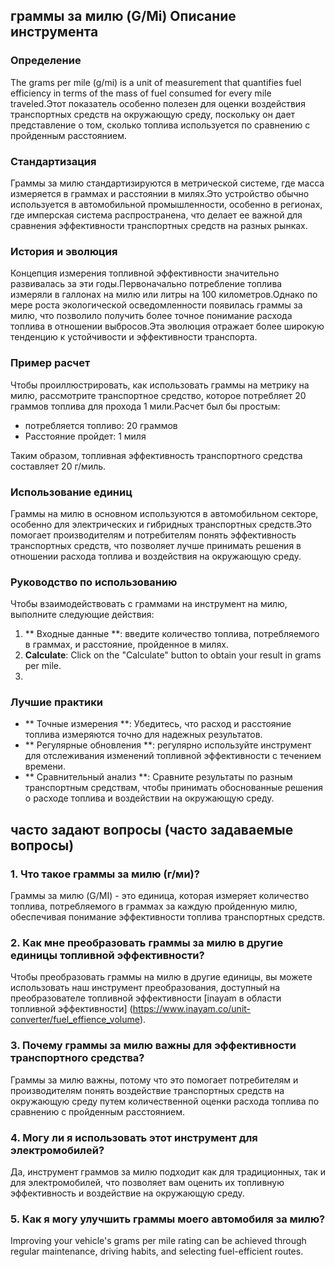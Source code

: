 ## граммы за милю (G/Mi) Описание инструмента

### Определение
The grams per mile (g/mi) is a unit of measurement that quantifies fuel efficiency in terms of the mass of fuel consumed for every mile traveled.Этот показатель особенно полезен для оценки воздействия транспортных средств на окружающую среду, поскольку он дает представление о том, сколько топлива используется по сравнению с пройденным расстоянием.

### Стандартизация
Граммы за милю стандартизируются в метрической системе, где масса измеряется в граммах и расстоянии в милях.Это устройство обычно используется в автомобильной промышленности, особенно в регионах, где имперская система распространена, что делает ее важной для сравнения эффективности транспортных средств на разных рынках.

### История и эволюция
Концепция измерения топливной эффективности значительно развивалась за эти годы.Первоначально потребление топлива измеряли в галлонах на милю или литры на 100 километров.Однако по мере роста экологической осведомленности появилась граммы за милю, что позволило получить более точное понимание расхода топлива в отношении выбросов.Эта эволюция отражает более широкую тенденцию к устойчивости и эффективности транспорта.

### Пример расчет
Чтобы проиллюстрировать, как использовать граммы на метрику на милю, рассмотрите транспортное средство, которое потребляет 20 граммов топлива для прохода 1 мили.Расчет был бы простым:

- потребляется топливо: 20 граммов
- Расстояние пройдет: 1 миля

Таким образом, топливная эффективность транспортного средства составляет 20 г/миль.

### Использование единиц
Граммы на милю в основном используются в автомобильном секторе, особенно для электрических и гибридных транспортных средств.Это помогает производителям и потребителям понять эффективность транспортных средств, что позволяет лучше принимать решения в отношении расхода топлива и воздействия на окружающую среду.

### Руководство по использованию
Чтобы взаимодействовать с граммами на инструмент на милю, выполните следующие действия:

1. ** Входные данные **: введите количество топлива, потребляемого в граммах, и расстояние, пройденное в милях.
2. **Calculate**: Click on the "Calculate" button to obtain your result in grams per mile.
3.

### Лучшие практики
- ** Точные измерения **: Убедитесь, что расход и расстояние топлива измеряются точно для надежных результатов.
- ** Регулярные обновления **: регулярно используйте инструмент для отслеживания изменений топливной эффективности с течением времени.
- ** Сравнительный анализ **: Сравните результаты по разным транспортным средствам, чтобы принимать обоснованные решения о расходе топлива и воздействии на окружающую среду.

## часто задают вопросы (часто задаваемые вопросы)

### 1. Что такое граммы за милю (г/ми)?
Граммы за милю (G/MI) - это единица, которая измеряет количество топлива, потребляемого в граммах за каждую пройденную милю, обеспечивая понимание эффективности топлива транспортных средств.

### 2. Как мне преобразовать граммы за милю в другие единицы топливной эффективности?
Чтобы преобразовать граммы на милю в другие единицы, вы можете использовать наш инструмент преобразования, доступный на преобразователе топливной эффективности [inayam в области топливной эффективности] (https://www.inayam.co/unit-converter/fuel_effience_volume).

### 3. Почему граммы за милю важны для эффективности транспортного средства?
Граммы за милю важны, потому что это помогает потребителям и производителям понять воздействие транспортных средств на окружающую среду путем количественной оценки расхода топлива по сравнению с пройденным расстоянием.

### 4. Могу ли я использовать этот инструмент для электромобилей?
Да, инструмент граммов за милю подходит как для традиционных, так и для электромобилей, что позволяет вам оценить их топливную эффективность и воздействие на окружающую среду.

### 5. Как я могу улучшить граммы моего автомобиля за милю?
Improving your vehicle's grams per mile rating can be achieved through regular maintenance, driving habits, and selecting fuel-efficient routes.